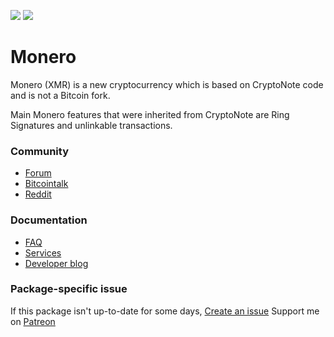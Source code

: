 ﻿[![](https://img.shields.io/chocolatey/v/monero?color=green&label=monero)](https://chocolatey.org/packages/monero) [![](https://img.shields.io/chocolatey/dt/monero)](https://chocolatey.org/packages/monero)

# Monero
Monero (XMR) is a new cryptocurrency which is based on CryptoNote code and is not a Bitcoin fork.

Main Monero features that were inherited from CryptoNote are Ring Signatures and unlinkable transactions.

### Community
* [Forum](https://forum.getmonero.org/)
* [Bitcointalk](https://bitcointalk.org/index.php?topic=583449.0)
* [Reddit](http://www.reddit.com/r/monero)

### Documentation
* [FAQ](http://monero.org/faq/)
* [Services](http://monero.org/services/)
* [Developer blog](https://getmonero.org/blog/)

### Package-specific issue
If this package isn't up-to-date for some days, [Create an issue](https://github.com/tunisiano187/chocolatey-packages/issues/new)
Support me on [Patreon](https://www.patreon.com/bePatron?u=39585820)
